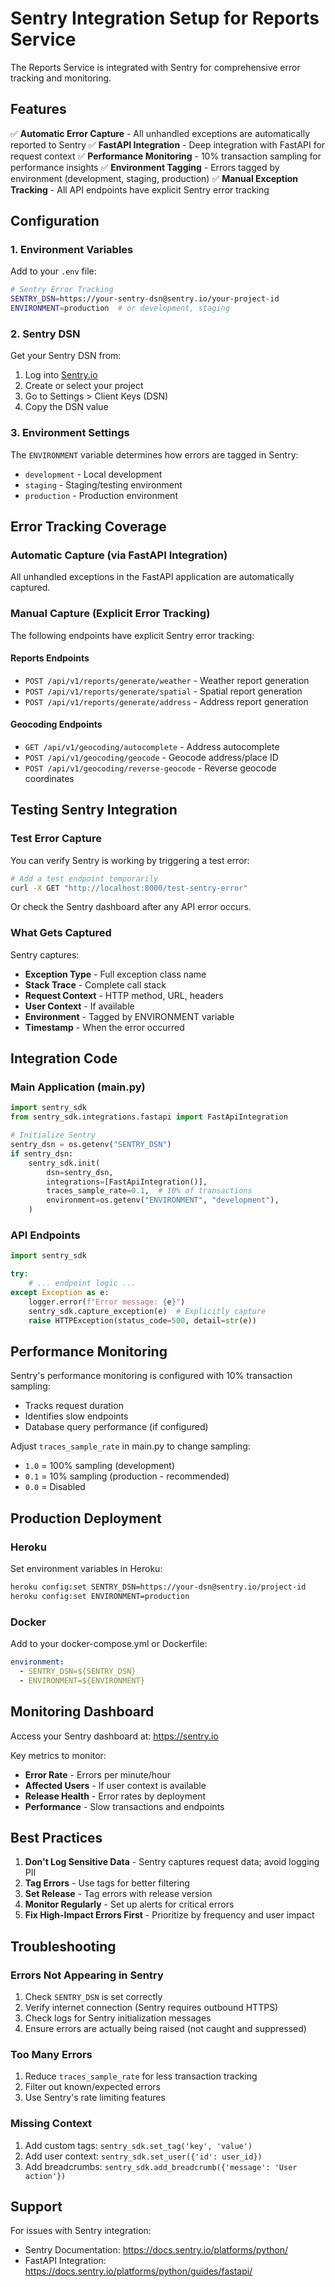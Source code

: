 # Sentry Integration Setup for Reports Service

The Reports Service is integrated with Sentry for comprehensive error tracking and monitoring.

## Features

✅ **Automatic Error Capture** - All unhandled exceptions are automatically reported to Sentry
✅ **FastAPI Integration** - Deep integration with FastAPI for request context
✅ **Performance Monitoring** - 10% transaction sampling for performance insights
✅ **Environment Tagging** - Errors tagged by environment (development, staging, production)
✅ **Manual Exception Tracking** - All API endpoints have explicit Sentry error tracking

## Configuration

### 1. Environment Variables

Add to your `.env` file:

```bash
# Sentry Error Tracking
SENTRY_DSN=https://your-sentry-dsn@sentry.io/your-project-id
ENVIRONMENT=production  # or development, staging
```

### 2. Sentry DSN

Get your Sentry DSN from:
1. Log into [Sentry.io](https://sentry.io)
2. Create or select your project
3. Go to Settings > Client Keys (DSN)
4. Copy the DSN value

### 3. Environment Settings

The `ENVIRONMENT` variable determines how errors are tagged in Sentry:
- `development` - Local development
- `staging` - Staging/testing environment
- `production` - Production environment

## Error Tracking Coverage

### Automatic Capture (via FastAPI Integration)

All unhandled exceptions in the FastAPI application are automatically captured.

### Manual Capture (Explicit Error Tracking)

The following endpoints have explicit Sentry error tracking:

#### Reports Endpoints
- `POST /api/v1/reports/generate/weather` - Weather report generation
- `POST /api/v1/reports/generate/spatial` - Spatial report generation
- `POST /api/v1/reports/generate/address` - Address report generation

#### Geocoding Endpoints
- `GET /api/v1/geocoding/autocomplete` - Address autocomplete
- `POST /api/v1/geocoding/geocode` - Geocode address/place ID
- `POST /api/v1/geocoding/reverse-geocode` - Reverse geocode coordinates

## Testing Sentry Integration

### Test Error Capture

You can verify Sentry is working by triggering a test error:

```bash
# Add a test endpoint temporarily
curl -X GET "http://localhost:8000/test-sentry-error"
```

Or check the Sentry dashboard after any API error occurs.

### What Gets Captured

Sentry captures:
- **Exception Type** - Full exception class name
- **Stack Trace** - Complete call stack
- **Request Context** - HTTP method, URL, headers
- **User Context** - If available
- **Environment** - Tagged by ENVIRONMENT variable
- **Timestamp** - When the error occurred

## Integration Code

### Main Application (main.py)

```python
import sentry_sdk
from sentry_sdk.integrations.fastapi import FastApiIntegration

# Initialize Sentry
sentry_dsn = os.getenv("SENTRY_DSN")
if sentry_dsn:
    sentry_sdk.init(
        dsn=sentry_dsn,
        integrations=[FastApiIntegration()],
        traces_sample_rate=0.1,  # 10% of transactions
        environment=os.getenv("ENVIRONMENT", "development"),
    )
```

### API Endpoints

```python
import sentry_sdk

try:
    # ... endpoint logic ...
except Exception as e:
    logger.error(f"Error message: {e}")
    sentry_sdk.capture_exception(e)  # Explicitly capture
    raise HTTPException(status_code=500, detail=str(e))
```

## Performance Monitoring

Sentry's performance monitoring is configured with 10% transaction sampling:
- Tracks request duration
- Identifies slow endpoints
- Database query performance (if configured)

Adjust `traces_sample_rate` in main.py to change sampling:
- `1.0` = 100% sampling (development)
- `0.1` = 10% sampling (production - recommended)
- `0.0` = Disabled

## Production Deployment

### Heroku

Set environment variables in Heroku:

```bash
heroku config:set SENTRY_DSN=https://your-dsn@sentry.io/project-id
heroku config:set ENVIRONMENT=production
```

### Docker

Add to your docker-compose.yml or Dockerfile:

```yaml
environment:
  - SENTRY_DSN=${SENTRY_DSN}
  - ENVIRONMENT=${ENVIRONMENT}
```

## Monitoring Dashboard

Access your Sentry dashboard at: https://sentry.io

Key metrics to monitor:
- **Error Rate** - Errors per minute/hour
- **Affected Users** - If user context is available
- **Release Health** - Error rates by deployment
- **Performance** - Slow transactions and endpoints

## Best Practices

1. **Don't Log Sensitive Data** - Sentry captures request data; avoid logging PII
2. **Tag Errors** - Use tags for better filtering
3. **Set Release** - Tag errors with release version
4. **Monitor Regularly** - Set up alerts for critical errors
5. **Fix High-Impact Errors First** - Prioritize by frequency and user impact

## Troubleshooting

### Errors Not Appearing in Sentry

1. Check `SENTRY_DSN` is set correctly
2. Verify internet connection (Sentry requires outbound HTTPS)
3. Check logs for Sentry initialization messages
4. Ensure errors are actually being raised (not caught and suppressed)

### Too Many Errors

1. Reduce `traces_sample_rate` for less transaction tracking
2. Filter out known/expected errors
3. Use Sentry's rate limiting features

### Missing Context

1. Add custom tags: `sentry_sdk.set_tag('key', 'value')`
2. Add user context: `sentry_sdk.set_user({'id': user_id})`
3. Add breadcrumbs: `sentry_sdk.add_breadcrumb({'message': 'User action'})`

## Support

For issues with Sentry integration:
- Sentry Documentation: https://docs.sentry.io/platforms/python/
- FastAPI Integration: https://docs.sentry.io/platforms/python/guides/fastapi/
